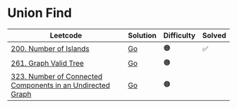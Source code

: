 # Union Find

| Leetcode                                                                                                                                           | Solution                                                                                      | Difficulty | Solved |
| -------------------------------------------------------------------------------------------------------------------------------------------------- | --------------------------------------------------------------------------------------------- | ---------- | ------ |
| [200. Number of Islands](https://leetcode.com/problems/number-of-islands/)                                                                         | [Go](<../Bfs/Solutions/200. Number of Islands.md>)                                            | 🟠         | ✅     |
| [261. Graph Valid Tree](https://leetcode.com/problems/graph-valid-tree/)                                                                           | [Go](<../Union Find/Solutions/261. Graph Valid Tree.md>)                                      | 🟠         |        |
| [323. Number of Connected Components in an Undirected Graph](https://leetcode.com/problems/number-of-connected-components-in-an-undirected-graph/) | [Go](<../Union Find/Solutions/323. Number of Connected Components in an Undirected Graph.md>) | 🟠         |        |
